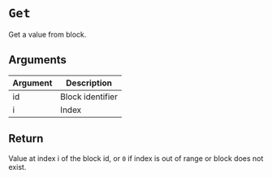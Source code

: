# `Get`

Get a value from block.

## Arguments

| Argument | Description      |
| -------- | ---------------- |
| id       | Block identifier |
| i        | Index            |

## Return

Value at index i of the block id, or `0` if index is out of range or block does not exist.
